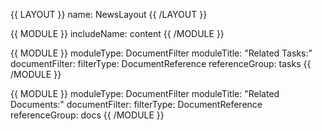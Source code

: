 {{ LAYOUT }}
name: NewsLayout
{{ /LAYOUT }}

{{ MODULE }}
    includeName: content
{{ /MODULE }}

{{ MODULE }}
moduleType: DocumentFilter
moduleTitle: "Related Tasks:"
documentFilter:
    filterType: DocumentReference
    referenceGroup: tasks
{{ /MODULE }}

{{ MODULE }}
moduleType: DocumentFilter
moduleTitle: "Related Documents:"
documentFilter:
    filterType: DocumentReference
    referenceGroup: docs
{{ /MODULE }}